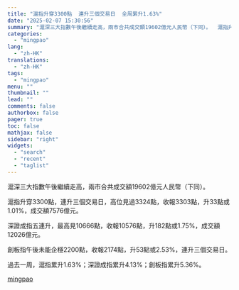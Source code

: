 ```yaml
---
title: "滬指升穿3300點  連升三個交易日  全周累升1.63%"
date: "2025-02-07 15:30:56"
summary: "滬深三大指數午後繼續走高，兩市合共成交額19602億元人民幣（下同）。  滬指升穿3300點，連升..."
categories:
  - "mingpao"
lang:
  - "zh-HK"
translations:
  - "zh-HK"
tags:
  - "mingpao"
menu: ""
thumbnail: ""
lead: ""
comments: false
authorbox: false
pager: true
toc: false
mathjax: false
sidebar: "right"
widgets:
  - "search"
  - "recent"
  - "taglist"
---
```


滬深三大指數午後繼續走高，兩市合共成交額19602億元人民幣（下同）。


滬指升穿3300點，連升三個交易日，高位見過3324點，收報3303點，升33點或1.01%，成交額7576億元。

深證成指五連升，最高見10666點，收報10576點，升182點或1.75%，成交額12026億元。

創板指午後未能企穩2200點，收報2174點，升53點或2.53%，連升三個交易日。

過去一周，滬指累升1.63%；深證成指累升4.13%；創板指累升5.36%。

[mingpao](https://finance.mingpao.com/fin/instantf/20250207/1738912233823/%e6%bb%ac%e6%8c%87%e5%8d%87%e7%a9%bf3300%e9%bb%9e-%e9%80%a3%e5%8d%87%e4%b8%89%e5%80%8b%e4%ba%a4%e6%98%93%e6%97%a5-%e5%85%a8%e5%91%a8%e7%b4%af%e5%8d%871-63)

